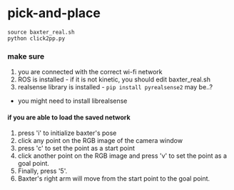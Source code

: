 # pick-and-place

```
source baxter_real.sh
python click2pp.py
```
### make sure
1. you are connected with the correct wi-fi network
2. ROS is installed - if it is not kinetic, you should edit baxter_real.sh
3. realsense library is installed - `pip install pyrealsense2` may be..?
- you might need to install librealsense 


#### if you are able to load the saved network

1. press 'i' to initialize baxter's pose 
2. click any point on the RGB image of the camera window 
3. press 'c' to set the point as a start point
4. click another point on the RGB image and press 'v' to set the point as a goal point.
5. Finally, press '5'.
6. Baxter's right arm will move from the start point to the goal point.




